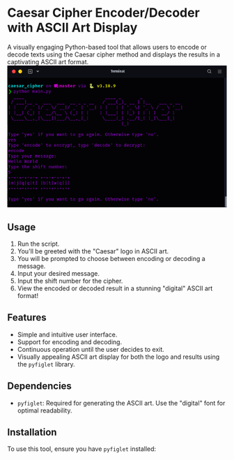 # Caesar Cipher Encoder/Decoder with ASCII Art Display

A visually engaging Python-based tool that allows users to encode or decode texts using the Caesar cipher method and displays the results in a captivating ASCII art format.
![caesar_cipher.png](caesar_cipher.png)
## Usage

1. Run the script.
2. You'll be greeted with the "Caesar" logo in ASCII art.
3. You will be prompted to choose between encoding or decoding a message.
4. Input your desired message.
5. Input the shift number for the cipher.
6. View the encoded or decoded result in a stunning "digital" ASCII art format!

## Features

- Simple and intuitive user interface.
- Support for encoding and decoding.
- Continuous operation until the user decides to exit.
- Visually appealing ASCII art display for both the logo and results using the `pyfiglet` library.

## Dependencies

- `pyfiglet`: Required for generating the ASCII art. Use the "digital" font for optimal readability.

## Installation

To use this tool, ensure you have `pyfiglet` installed:

